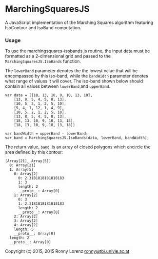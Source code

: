 # MarchingSquaresJS

A JavaScript implementation of the Marching Squares algorithm
featuring IsoContour and IsoBand computation.

### Usage ###

To use the marchingsquares-isobands.js routine, the input data must be formatted as a 2-dimensional grid
and passed to the `MarchingSquaresJS.IsoBands` function.

The `lowerBand` parameter denotes the the lowest value that will be encompassed by this iso-band, while
the `bandWidth` parameter denotes what range of values it will cover. The iso-band shown below should contain all values between `lowerBand` and `upperBand`.

```
var data = [[18, 13, 10, 9, 10, 13, 18],
    [13, 8, 5, 4, 5, 8, 13],
    [10, 5, 2, 1, 2, 5, 10],
    [9, 4, 1, 12, 1, 4, 9],
    [10, 5, 2, 1, 2, 5, 10],
    [13, 8, 5, 4, 5, 8, 13],
    [18, 13, 10, 9, 10, 13, 18],
    [18, 13, 10, 9, 10, 13, 18]]

var bandWidth = upperBand - lowerBand;
var band = MarchingSquaresJS.IsoBands(data, lowerBand, bandWidth);
```

The return value, `band`, is an array of closed polygons which encircle the area defined by this contour:

```
[Array[21], Array[5]]
  0: Array[21]
  1: Array[5]
    0: Array[2]
      0: 2.3181818181818183
      1: 3
      length: 2
      __proto__: Array[0]
    1: Array[2]
      0: 3
      1: 2.3181818181818183
      length: 2
      __proto__: Array[0]
    2: Array[2]
    3: Array[2]
    4: Array[2]
    length: 5
    __proto__: Array[0]
  length: 2
  __proto__: Array[0]
```

Copyright (c) 2015, 2015 Ronny Lorenz <ronny@tbi.univie.ac.at>
